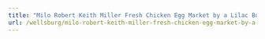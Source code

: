 ```yaml
---
title: "Milo Robert Keith Miller Fresh Chicken Egg Market by a Lilac Bush"
url: /wellsburg/milo-robert-keith-miller-fresh-chicken-egg-market-by-a-lilac-bush/
---
```

